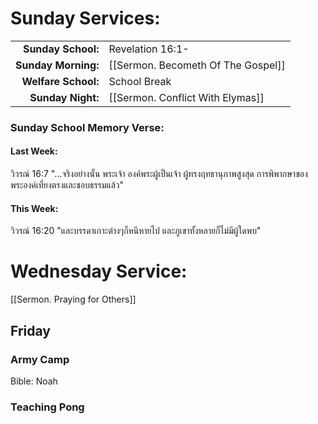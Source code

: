 
# Sunday Services:

| | |
| --:|:-- |
| **Sunday School:**  |	Revelation 16:1-
| **Sunday Morning:** |	[[Sermon. Becometh Of The Gospel]]
| **Welfare School:** |	School Break
| **Sunday Night:**   |  [[Sermon. Conflict With Elymas]]

### Sunday School Memory Verse:
#### Last Week: 
วิวรณ์ 16:7 "...จริงอย่างนั้น พระเจ้า องค์พระผู้เป็นเจ้า ผู้ทรงฤทธานุภาพสูงสุด การพิพากษาของพระองค์เที่ยงตรงและชอบธรรมแล้ว"

#### This Week:
วิวรณ์ 16:20 "และบรรดาเกาะต่างๆก็หนีหายไป และภูเขาทั้งหลายก็ไม่มีผู้ใดพบ"

# Wednesday Service:
[[Sermon. Praying for Others]]

## Friday
### Army Camp
Bible: Noah

### Teaching Pong

